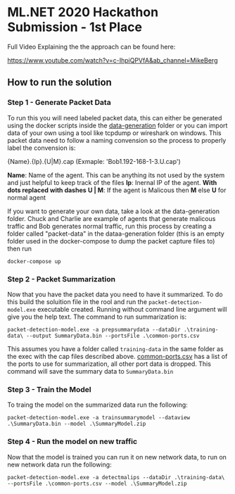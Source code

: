 # ML.NET 2020 Hackathon Submission - 1st Place

Full Video Explaining the the approach can be found here: 

https://www.youtube.com/watch?v=c-IhpiQPVfA&ab_channel=MikeBerg


## How to run the solution

### Step 1 - Generate Packet Data

To run this you will need labeled packet data, this can either be generated using the docker scripts inside the [data-generation](/data-generation) folder or you can
import data of your own using a tool like tcpdump or wireshark on windows. This packet data need to follow a naming convension so the process to properly label the convension is:

{Name}.{Ip}.{U|M}.cap   (Exmaple: 'Bob1.192-168-1-3.U.cap')

**Name**: Name of the agent. This can be anything its not used by the system and just helpful to keep track of the files
**Ip**: Inernal IP of the agent. **With dots replaced with dashes**
**U | M**: If the agent is Malicous then **M** else **U** for normal agent


If you want to generate your own data, take a look at the data-generation folder. Chuck and Charlie are example of agents that generate malicous traffic and Bob generates normal traffic, run this process by creating a folder called "packet-data" in the dataa-generation folder (this is an empty folder used in the docker-compose to dump the packet capture files to) then run

`docker-compose up`

### Step 2 - Packet Summarization

Now that you have the packet data you need to have it summarized. To do this build the soluition file in the rool and run the `packet-detection-model.exe` executable created. Running without command line argument will give you the help text. The command to run summarization is:

`packet-detection-model.exe -a prepsummarydata --dataDir .\training-data\ --output SummaryData.bin --portsFile .\common-ports.csv`

This assumes you have a folder called `training-data` in the same folder as the exec with the cap files described above. [common-ports.csv](./packet-detection-model/common-ports.csv) has a list of the ports to use for summarization, all other port data is dropped. This command will save the summary data to `SummaryData.bin`

### Step 3 - Train the Model

To traing the model on the summarized data run the following:

`packet-detection-model.exe -a trainsummarymodel --dataview .\SummaryData.bin --model .\SummaryModel.zip`


### Step 4 - Run the model on new traffic

Now that the model is trained you can run it on new network data, to run on new network data run the following:

`packet-detection-model.exe -a detectmalips --dataDir .\training-data\ --portsFile .\common-ports.csv --model .\SummaryModel.zip`


